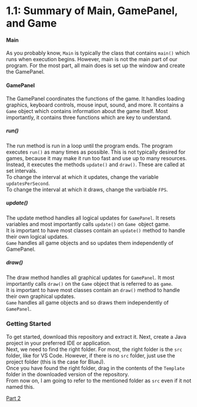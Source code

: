 # 1.1: Summary of Main, GamePanel, and Game

#### Main

As you probably know, `Main` is typically the class that contains `main()` which runs when execution begins. However, main is not the main part of our program. For the most part, all main does is set up the window and create the GamePanel.

#### GamePanel

The GamePanel coordinates the functions of the game. It handles loading graphics, keyboard controls, mouse input, sound, and more. It contains a `Game` object which contains information about the game itself. Most importantly, it contains three functions which are key to understand.  

##### run()
The run method is run in a loop until the program ends. The program executes `run()` as many times as possible. This is not typically desired for games, because it may make it run too fast and use up to many resources. Instead, it executes the methods `update()` and `draw()`. These are called at set intervals.  
To change the interval at which it updates, change the variable `updatesPerSecond`.  
To change the interval at which it draws, change the varbiable `FPS`.  
##### update()
The update method handles all logical updates for `GamePanel`. It resets variables and most importantly calls `update()` on `Game `object game.  
It is important to have most classes contain an `update()` method to handle their own logical updates.  
`Game` handles all game objects and so updates them independently of GamePanel.  
##### draw()
The draw method handles all graphical updates for `GamePanel`. It  most importantly calls `draw()` on the `Game` object that is referred to as `game`.  
It is important to have most classes contain an `draw()` method to handle their own graphical updates.  
`Game` handles all game objects and so draws them independently of `GamePanel`.  


### Getting Started
To get started, download this repository and extract it. Next, create a Java project in your preferred IDE or application.  
Next, we need to find the right folder. For most, the right folder is the `src` folder, like for VS Code. However, if there is no `src` folder, just use the project folder (this is the case for BlueJ).  
Once you have found the right folder, drag in the contents of the `Template` folder in the downloaded version of the repository.  
From now on, I am going to refer to the mentioned folder as `src` even if it not named this.  

[Part 2](https://github.com/Motirock/An-Introduction-To-Java-Graphics/tree/main/Tutorials/Part%202)
